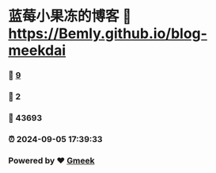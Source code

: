 # 蓝莓小果冻的博客 :link: https://Bemly.github.io/blog-meekdai 
### :page_facing_up: [9](https://Bemly.github.io/blog-meekdai/tag.html) 
### :speech_balloon: 2 
### :hibiscus: 43693 
### :alarm_clock: 2024-09-05 17:39:33 
### Powered by :heart: [Gmeek](https://github.com/Meekdai/Gmeek)
